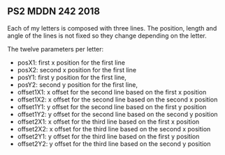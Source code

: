 ## PS2 MDDN 242 2018

Each of my letters is composed with three lines. The position, length and angle of the lines is not fixed so they change depending on the letter. 

The twelve parameters per letter:

  * posX1: first x position for the first line
  * posX2: second x position for the first line
  * posY1: first y position for the first line,
  * posY2: second y position for the first line,
  * offset1X1: x offset for the second line based on the first x position
  * offset1X2: x offset for the second line based on the second x position
  * offset1Y1: y offset for the second line based on the first y position
  * offset1Y2: y offset for the second line based on the second y position
  * offset2X1: x offset for the third line based on the first x position
  * offset2X2: x offset for the third line based on the second x position
  * offset2Y1: y offset for the third line based on the first y position
  * offset2Y2: y offset for the third line based on the second y position